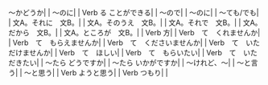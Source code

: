 ～かどうか|  |
～のに|  |
Verb る ことができる|  |
～ので|  |
～のに|  |
～ても/でも|  |
文A。それに　文B。|  |
文A。そのうえ　文B。|  |
文A。それで　文B。|  |
文A。だから　文B。|  |
文A。ところが　文B。|  |
Verb 方|  |
Verb　て　くれませんか|  |
Verb　て　もらえませんか|  |
Verb　て　くださいませんか|  |
Verb　て　いただけませんか|  |
Verb　て　ほしい|  |
Verb　て　もらいたい|  |
Verb　て　いただきたい|  |
～たら どうですか|  |
～たら いかがですか|  |
～けれど、～|  |
～と言う|  |
～と思う|  |
Verb ようと思う|  |
Verb つもり|  |
